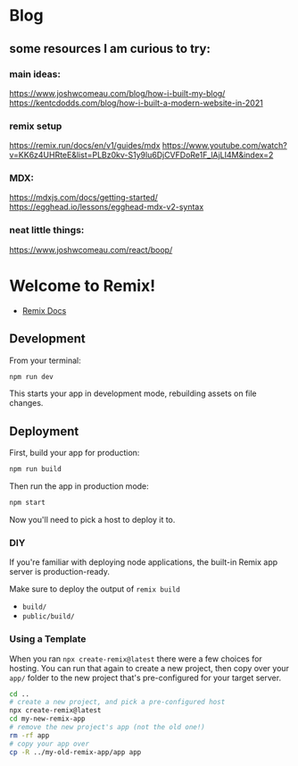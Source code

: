 # Blog
## some resources I am curious to try:
### main ideas:
https://www.joshwcomeau.com/blog/how-i-built-my-blog/
https://kentcdodds.com/blog/how-i-built-a-modern-website-in-2021

### remix setup
https://remix.run/docs/en/v1/guides/mdx
https://www.youtube.com/watch?v=KK6z4UHRteE&list=PLBz0kv-S1y9lu6DjCVFDoRe1F_lAjLI4M&index=2
### MDX:
https://mdxjs.com/docs/getting-started/
https://egghead.io/lessons/egghead-mdx-v2-syntax

### neat little things:
https://www.joshwcomeau.com/react/boop/

# Welcome to Remix!

- [Remix Docs](https://remix.run/docs)

## Development

From your terminal:

```sh
npm run dev
```

This starts your app in development mode, rebuilding assets on file changes.

## Deployment

First, build your app for production:

```sh
npm run build
```

Then run the app in production mode:

```sh
npm start
```

Now you'll need to pick a host to deploy it to.

### DIY

If you're familiar with deploying node applications, the built-in Remix app server is production-ready.

Make sure to deploy the output of `remix build`

- `build/`
- `public/build/`

### Using a Template

When you ran `npx create-remix@latest` there were a few choices for hosting. You can run that again to create a new project, then copy over your `app/` folder to the new project that's pre-configured for your target server.

```sh
cd ..
# create a new project, and pick a pre-configured host
npx create-remix@latest
cd my-new-remix-app
# remove the new project's app (not the old one!)
rm -rf app
# copy your app over
cp -R ../my-old-remix-app/app app
```
